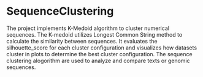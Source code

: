 # SequenceClustering
The project implements K-Medoid algorithm to cluster numerical sequences. The K-medoid utilizes Longest Common String method to calculate the similarity between sequences. It evaluates the silhouette_score for each cluster configuration and visualizes how datasets cluster in plots to determine the best cluster configuration. The sequence clustering alogorithm are used to analyze and compare texts or genomic sequences. 
